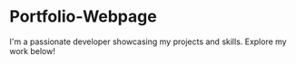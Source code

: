 # Portfolio-Webpage
 I'm a passionate developer showcasing my projects and skills. Explore my work below!
